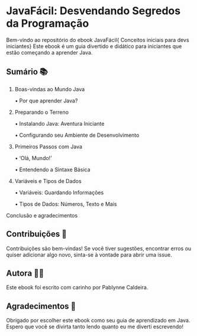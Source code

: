 # JavaFácil: Desvendando Segredos da Programação
Bem-vindo ao repositório do ebook JavaFácil{ Conceitos iniciais para devs iniciantes}
Este ebook é um guia divertido e didático para iniciantes que estão começando a aprender Java.

## Sumário 📚
1. Boas-vindas ao Mundo Java

    • Por que aprender Java?

2. Preparando o Terreno

    • Instalando Java: Aventura Iniciante

    • Configurando seu Ambiente de Desenvolvimento

3. Primeiros Passos com Java

     • ‘Olá, Mundo!’

   •  Entendendo a Sintaxe Básica

4. Variáveis e Tipos de Dados

    • Variáveis: Guardando Informações

    • Tipos de Dados: Números, Texto e Mais

Conclusão e agradecimentos

## Contribuições 🤝
Contribuições são bem-vindas! Se você tiver sugestões, encontrar erros ou quiser adicionar algo novo, sinta-se à vontade para abrir uma issue.

## Autora 👩‍💻
Este ebook foi escrito com carinho por Pablynne Caldeira.

## Agradecimentos 💌
Obrigado por escolher este ebook como seu guia de aprendizado em Java. Espero que você se divirta tanto lendo quanto eu me diverti escrevendo!

